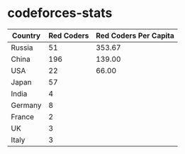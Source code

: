 # codeforces-stats


|Country | Red Coders| Red Coders Per Capita|
|--------|---------|----------|
|Russia | 51| 353.67 |
|China | 196| 139.00 |
|USA | 22| 66.00|
|Japan | 57| |
|India | 4| |
|Germany | 8| |
|France | 2| |
|UK | 3| |
|Italy | 3| |
